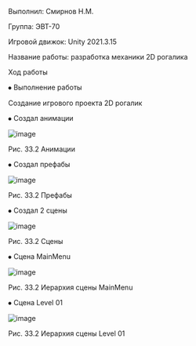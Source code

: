 Выполнил: Смирнов Н.М.

Группа: ЭВТ-70

Игровой движок: Unity 2021.3.15

Название работы: разработка механики 2D рогалика

Ход работы

⦁ Выполнение работы

Создание игрового проекта 2D рогалик

⦁ Создал анимации

 ![image](https://user-images.githubusercontent.com/119409903/205115136-d7da3d46-f6b5-4d2f-90c9-d404858658d8.png)

Рис. 33.2 Анимации

⦁ Создал префабы

 ![image](https://user-images.githubusercontent.com/119409903/205116814-b3a92368-1401-432f-920d-f0a95b71868e.png)

Рис. 33.2 Префабы


⦁ Создал 2 сцены


 ![image](https://user-images.githubusercontent.com/119409903/205116873-98089663-cfc2-4ca8-b50b-a02b825064ef.png)


Рис. 33.2 Сцены

⦁ Сцена MainMenu

 ![image](https://user-images.githubusercontent.com/119409903/205116943-8876aa3a-d3d5-4860-a0c2-57a8ccdeea4d.png)

Рис. 33.2 Иерархия сцены MainMenu

⦁ Сцена Level 01

 ![image](https://user-images.githubusercontent.com/119409903/205117058-e5f6cd7b-f063-42ce-b4cc-5e07fae91a8b.png)

Рис. 33.2 Иерархия сцены Level 01

